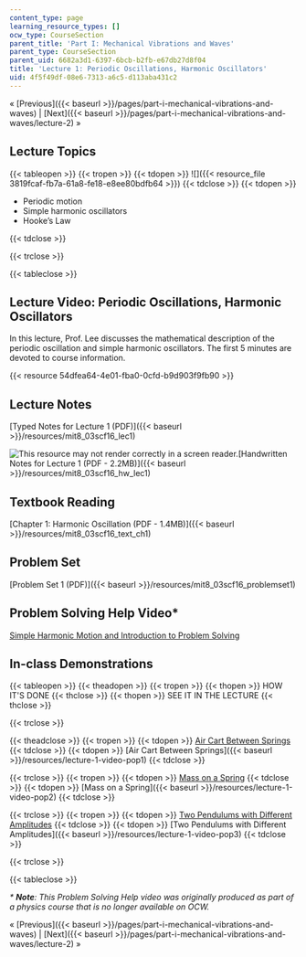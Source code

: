 ```yaml
---
content_type: page
learning_resource_types: []
ocw_type: CourseSection
parent_title: 'Part I: Mechanical Vibrations and Waves'
parent_type: CourseSection
parent_uid: 6682a3d1-6397-6bcb-b2fb-e67db27d8f04
title: 'Lecture 1: Periodic Oscillations, Harmonic Oscillators'
uid: 4f5f49df-08e6-7313-a6c5-d113aba431c2
---
```


« [Previous]({{< baseurl >}}/pages/part-i-mechanical-vibrations-and-waves) | [Next]({{< baseurl >}}/pages/part-i-mechanical-vibrations-and-waves/lecture-2) »

Lecture Topics
--------------

{{< tableopen >}}
{{< tropen >}}
{{< tdopen >}}
![]({{< resource_file 3819fcaf-fb7a-61a8-fe18-e8ee80bdfb64 >}})
{{< tdclose >}}
{{< tdopen >}}


*   Periodic motion
*   Simple harmonic oscillators
*   Hooke’s Law


{{< tdclose >}}

{{< trclose >}}

{{< tableclose >}}

Lecture Video: Periodic Oscillations, Harmonic Oscillators
----------------------------------------------------------

In this lecture, Prof. Lee discusses the mathematical description of the periodic oscillation and simple harmonic oscillators. The first 5 minutes are devoted to course information.

{{< resource 54dfea64-4e01-fba0-0cfd-b9d903f9fb90 >}}

Lecture Notes
-------------

[Typed Notes for Lecture 1 (PDF)]({{< baseurl >}}/resources/mit8_03scf16_lec1)

![This resource may not render correctly in a screen reader.](/images/inacessible.gif)[Handwritten Notes for Lecture 1 (PDF - 2.2MB)]({{< baseurl >}}/resources/mit8_03scf16_hw_lec1)

Textbook Reading
----------------

[Chapter 1: Harmonic Oscillation (PDF - 1.4MB)]({{< baseurl >}}/resources/mit8_03scf16_text_ch1)

Problem Set
-----------

[Problem Set 1 (PDF)]({{< baseurl >}}/resources/mit8_03scf16_problemset1)

Problem Solving Help Video\*
----------------------------

[Simple Harmonic Motion and Introduction to Problem Solving](/courses/res-8-005-vibrations-and-waves-problem-solving-fall-2012/pages/problem-solving-videos/simple-harmonic-motion-and-introduction-to-problem-solving-1)

In-class Demonstrations
-----------------------

{{< tableopen >}}
{{< theadopen >}}
{{< tropen >}}
{{< thopen >}}
HOW IT'S DONE
{{< thclose >}}
{{< thopen >}}
SEE IT IN THE LECTURE
{{< thclose >}}

{{< trclose >}}

{{< theadclose >}}
{{< tropen >}}
{{< tdopen >}}
[Air Cart Between Springs](http://tsgphysics.mit.edu/front/?page=demo.php&letnum=C%201&show=0)
{{< tdclose >}}
{{< tdopen >}}
[Air Cart Between Springs]({{< baseurl >}}/resources/lecture-1-video-pop1)
{{< tdclose >}}

{{< trclose >}}
{{< tropen >}}
{{< tdopen >}}
[Mass on a Spring](http://tsgphysics.mit.edu/front/?page=demo.php&letnum=C%202&show=0)
{{< tdclose >}}
{{< tdopen >}}
[Mass on a Spring]({{< baseurl >}}/resources/lecture-1-video-pop2)
{{< tdclose >}}

{{< trclose >}}
{{< tropen >}}
{{< tdopen >}}
[Two Pendulums with Different Amplitudes](http://tsgphysics.mit.edu/front/?page=demo.php&letnum=C%2010&show=0)
{{< tdclose >}}
{{< tdopen >}}
[Two Pendulums with Different Amplitudes]({{< baseurl >}}/resources/lecture-1-video-pop3)
{{< tdclose >}}

{{< trclose >}}

{{< tableclose >}}

_\* **Note**: This Problem Solving Help video was originally produced as part of a physics course that is no longer available on OCW._

« [Previous]({{< baseurl >}}/pages/part-i-mechanical-vibrations-and-waves) | [Next]({{< baseurl >}}/pages/part-i-mechanical-vibrations-and-waves/lecture-2) »